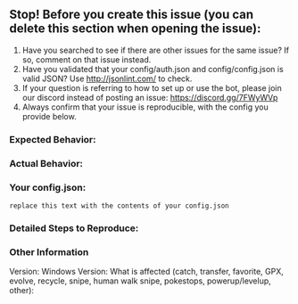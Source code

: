## Stop! Before you create this issue (you can delete this section when opening the issue):
1. Have you searched to see if there are other issues for the same issue? If so, comment on that issue instead.
2. Have you validated that your config/auth.json and config/config.json is valid JSON? Use http://jsonlint.com/ to check.
3. If your question is referring to how to set up or use the bot, please join our discord instead of posting an issue: https://discord.gg/7FWyWVp 
4. Always confirm that your issue is reproducible, with the config you provide below.

### Expected Behavior:


### Actual Behavior:


### Your config.json:
```
replace this text with the contents of your config.json

```

### Detailed Steps to Reproduce:


### Other Information

Version:
Windows Version:
What is affected (catch, transfer, favorite, GPX, evolve, recycle, snipe, human walk snipe, pokestops, powerup/levelup, other):
